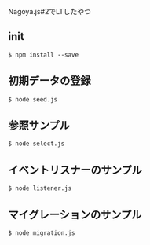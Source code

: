 Nagoya.js#2でLTしたやつ


## init
```
$ npm install --save 
```

## 初期データの登録
```
$ node seed.js
```

## 参照サンプル
```
$ node select.js
```

## イベントリスナーのサンプル
```
$ node listener.js
```

## マイグレーションのサンプル
```
$ node migration.js
```

